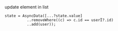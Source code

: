update element in list 
```
state = AsyncData([...?state.value]
          ..removeWhere((c) => c.id == userÏ?.id)
          ..add(user));
```
